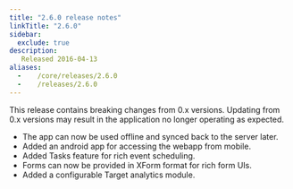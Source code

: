 ```yaml
---
title: "2.6.0 release notes"
linkTitle: "2.6.0"
sidebar:
  exclude: true
description:
   Released 2016-04-13
aliases:
  -    /core/releases/2.6.0
  -    /releases/2.6.0
---
```


This release contains breaking changes from 0.x versions. Updating from 0.x versions may result in the application no longer operating as expected.

- The app can now be used offline and synced back to the server later.
- Added an android app for accessing the webapp from mobile.
- Added Tasks feature for rich event scheduling.
- Forms can now be provided in XForm format for rich form UIs.
- Added a configurable Target analytics module.
